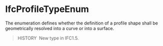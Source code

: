 IfcProfileTypeEnum
==================

The enumeration defines whether the definition of a profile shape shall be geometrically resolved into a curve or into a surface.

> HISTORY&nbsp; New type in IFC1.5.
